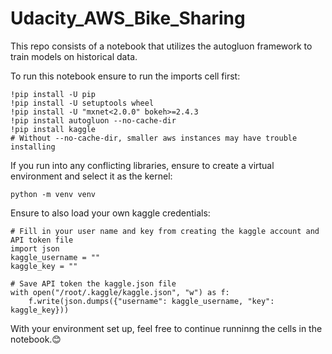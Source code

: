 # Udacity_AWS_Bike_Sharing
This repo consists of a notebook that utilizes the autogluon framework to train models on historical data. 


To run this notebook ensure to run the imports cell first:

```
!pip install -U pip
!pip install -U setuptools wheel
!pip install -U "mxnet<2.0.0" bokeh>=2.4.3
!pip install autogluon --no-cache-dir
!pip install kaggle
# Without --no-cache-dir, smaller aws instances may have trouble installing
```

If you run into any conflicting libraries, ensure to create a virtual environment and select it as the kernel:
```
python -m venv venv
```

Ensure to also load your own kaggle credentials:
```
# Fill in your user name and key from creating the kaggle account and API token file
import json
kaggle_username = ""
kaggle_key = ""

# Save API token the kaggle.json file
with open("/root/.kaggle/kaggle.json", "w") as f:
    f.write(json.dumps({"username": kaggle_username, "key": kaggle_key}))
```


With your environment set up, feel free to continue runninng the cells in the notebook.😊
